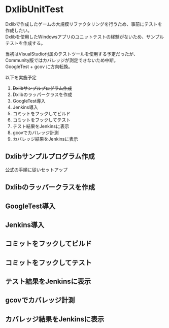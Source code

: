 ﻿# DxlibUnitTest

Dxlibで作成したゲームの大規模リファクタリングを行うため、事前にテストを作成したい。  
Dxlibを使用したWindowsアプリのユニットテストの経験がないため、サンプルテストを作成する。

当初はVisualStudio付属のテストツールを使用する予定だったが、  
Community版ではカバレッジが測定できないため中断。  
GoogleTest + gcov に方向転換。

以下を実施予定

1. ~~Dxlibサンプルプログラム作成~~  
1. Dxlibのラッパークラスを作成  
1. GoogleTest導入  
1. Jenkins導入  
1. コミットをフックしてビルド  
1. コミットをフックしてテスト  
1. テスト結果をJenkinsに表示  
1. gcovでカバレッジ計測  
1. カバレッジ結果をJenkinsに表示  

## Dxlibサンプルプログラム作成
[公式](http://dxlib.o.oo7.jp/use/dxuse_vscom2015.html)の手順に従いセットアップ

## Dxlibのラッパークラスを作成

## GoogleTest導入

## Jenkins導入

## コミットをフックしてビルド

## コミットをフックしてテスト

## テスト結果をJenkinsに表示

## gcovでカバレッジ計測

## カバレッジ結果をJenkinsに表示

